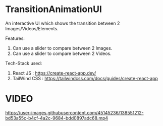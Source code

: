 # TransitionAnimationUI

An interactive UI which shows the transition between 2 Images/Videos/Elements.

Features:

1. Can use a slider to compare between 2 Images.
2. Can use a slider to compare between 2 Videos.


Tech-Stack used:

1. React JS : https://create-react-app.dev/
2. TailWind CSS : https://tailwindcss.com/docs/guides/create-react-app

# VIDEO


https://user-images.githubusercontent.com/45145236/138551212-bd53a55c-b4cf-4a2c-9684-bdd0897adc68.mp4

